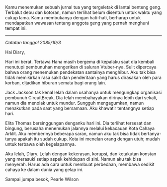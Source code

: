 Kamu menemukan sebuah jurnal tua yang tergeletak di lantai benteng geng. Terbalut debu dan kotoran, namun terlihat belum disentuh untuk waktu yang cukup lama. Kamu membukanya dengan hati-hati, berharap untuk mendapatkan wawasan tentang anggota geng yang pernah menghuni tempat ini.

---

_Catatan tanggal 2085/10/3_

Hai Diary,

Hari ini berat. Tertawa Hana masih bergema di kepalaku saat dia kembali menutupi pembunuhan mengerikan di saluran Vtuber-nya. Sulit dipercaya bahwa orang menemukan pendekatan santainya menghibur. Aku tak bisa tidak memikirkan rasa sakit dan penderitaan yang harus dirasakan oleh para korban, dijadikan hiburan semata bagi orang lain.

Jack Jackson tak kenal lelah dalam usahanya untuk mengungkap organisasi pembunuh CircuitBreak. Dia telah membahayakan dirinya lebih dari sekali, namun dia menolak untuk mundur. Sungguh mengagumkan, namun menakutkan pada saat yang bersamaan. Aku khawatir tentangnya setiap hari.

Elita Thomas bersinggungan denganku hari ini. Dia terlihat tersesat dan bingung, berusaha menemukan jalannya melalui kekacauan Kota Cahaya Arklit. Aku memberinya beberapa saran, namun aku tak bisa tidak bertanya-tanya apakah itu sudah cukup. Kota ini menelan orang dengan utuh; mudah untuk terbawa oleh kegelapannya.

Aku lelah, Diary. Lelah dengan kekerasan, korupsi, dan ketakutan konstan yang merasuki setiap aspek kehidupan di sini. Namun aku tak bisa menyerah. Harus ada cara untuk membuat perbedaan, membawa sedikit cahaya ke dalam dunia yang gelap ini.

Sampai jumpa besok,
Pearle Wilson
